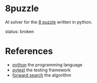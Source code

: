 8puzzle
=======

AI solver for the [8 puzzle](http://en.wikipedia.org/wiki/8_puzzle) written in python.

status: broken

References
==========
* [python](http://python.org/) the programming language
* [pytest](http://pytest.org) the testing framework
* [forward search](http://en.wikipedia.org/wiki/State_space_planning#Forward_Search) the algorithm
